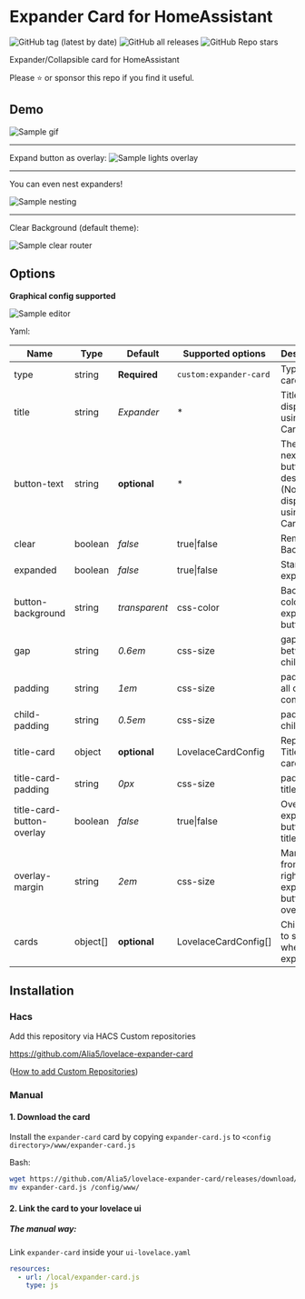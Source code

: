 # Expander Card for HomeAssistant

![GitHub tag (latest by date)](https://img.shields.io/github/v/tag/Alia5/lovelace-expander-card?color=green&label=release)
![GitHub all releases](https://img.shields.io/github/downloads/Alia5/lovelace-expander-card/total)
![GitHub Repo stars](https://img.shields.io/github/stars/Alia5/lovelace-expander-card)

Expander/Collapsible card for HomeAssistant  


Please ⭐️ or sponsor this repo if you find it useful.

## Demo

![Sample gif](examples/example.gif)

---

Expand button as overlay:
![Sample lights overlay](examples/lights_overlay_button.png)

---

You can even nest expanders!  

![Sample nesting](examples/nested.png)

---


Clear Background (default theme):  

![Sample clear router](examples/clear_router.png)

## Options

**Graphical config supported**

![Sample editor](examples/editor.png)
 

Yaml:

| Name                      | Type     | Default       | Supported options      | Description                                                                  |
| ------------------------- | -------- | ------------- | ---------------------- | ---------------------------------------------------------------------------- |
| type                      | string   | **Required**  | `custom:expander-card` | Type of the card.                                                            |
| title                     | string   | _Expander_    | *                      | Title (Not displayed if using Title-Card)                                    |
| button-text               | string   | **optional**  | *                      | The text next to the button, if desired (Not displayed if using Title-Card)  |
| clear                     | boolean  | _false_       | true\|false            | Remove Background                                                            |
| expanded                  | boolean  | _false_       | true\|false            | Start expanded                                                               |
| button-background         | string   | _transparent_ | css-color              | Background color of expand button                                            |
| gap                       | string   | _0.6em_       | css-size               | gap between child cards                                                      |
| padding                   | string   | _1em_         | css-size               | padding of all card content                                                  |
| child-padding             | string   | _0.5em_       | css-size               | padding of child cards                                                       |
| title-card                | object   | **optional**  | LovelaceCardConfig     | Replace Title with card                                                      |
| title-card-padding        | string   | _0px_         | css-size               | padding of title-card                                                        |
| title-card-button-overlay | boolean  | _false_       | true\|false            | Overlay expand button over title-card                                        |
| overlay-margin            | string   | _2em_         | css-size               | Margin from top right of expander button (if overlay)                        |
| cards                     | object[] | **optional**  | LovelaceCardConfig[]   | Child cards to show when expanded                                            |

## Installation

### Hacs

Add this repository via HACS Custom repositories

https://github.com/Alia5/lovelace-expander-card

([How to add Custom Repositories](https://hacs.xyz/docs/faq/custom_repositories/))

### Manual
#### 1. Download the card

Install the `expander-card` card by copying `expander-card.js` to `<config directory>/www/expander-card.js`

Bash:

```bash
wget https://github.com/Alia5/lovelace-expander-card/releases/download/latest/expander-card.js
mv expander-card.js /config/www/
```

#### 2. Link the card to your lovelace ui

##### The manual way:

Link `expander-card` inside your `ui-lovelace.yaml`

```yaml
resources:
  - url: /local/expander-card.js
    type: js
```

